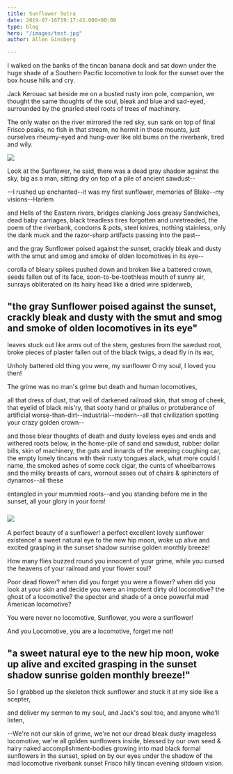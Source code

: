 ```yaml
---
title: Sunflower Sutra
date: 2019-07-16T19:17:43.000+00:00
type: blog
hero: "/images/test.jpg"
author: Allen Ginsberg

---
```

I walked on the banks of the tincan banana dock and sat down under the huge shade of a Southern Pacific locomotive to look for the sunset over the box house hills and cry.

Jack Kerouac sat beside me on a busted rusty iron pole, companion, we thought the same thoughts of the soul, bleak and blue and sad-eyed, surrounded by the gnarled steel roots of trees of machinery.

The only water on the river mirrored the red sky, sun sank on top of final Frisco peaks, no fish in that stream, no hermit in those mounts, just ourselves rheumy-eyed and hung-over like old bums on the riverbank, tired and wily.

![](/images/lucas-silva-pinheiro-santos-mpVzB3421lk-unsplash.jpg)

Look at the Sunflower, he said, there was a dead gray shadow against the sky, big as a man, sitting dry on top of a pile of ancient sawdust--

\--I rushed up enchanted--it was my first sunflower, memories of Blake--my visions--Harlem

and Hells of the Eastern rivers, bridges clanking Joes greasy Sandwiches, dead baby carriages, black treadless tires forgotten and unretreaded, the poem of the riverbank, condoms & pots, steel knives, nothing stainless, only the dank muck and the razor-sharp artifacts passing into the past--

and the gray Sunflower poised against the sunset, crackly bleak and dusty with the smut and smog and smoke of olden locomotives in its eye--

corolla of bleary spikes pushed down and broken like a battered crown, seeds fallen out of its face, soon-to-be-toothless mouth of sunny air, sunrays obliterated on its hairy head like a dried wire spiderweb,

## "the gray Sunflower poised against the sunset, crackly bleak and dusty with the smut and smog and smoke of olden locomotives in its eye"

leaves stuck out like arms out of the stem, gestures from the sawdust root, broke pieces of plaster fallen out of the black twigs, a dead fly in its ear,

Unholy battered old thing you were, my sunflower O my soul, I loved you then!

The grime was no man's grime but death and human locomotives,

all that dress of dust, that veil of darkened railroad skin, that smog of cheek, that eyelid of black mis'ry, that sooty hand or phallus or protuberance of artificial worse-than-dirt--industrial--modern--all that civilization spotting your crazy golden crown--

and those blear thoughts of death and dusty loveless eyes and ends and withered roots below, in the home-pile of sand and sawdust, rubber dollar bills, skin of machinery, the guts and innards of the weeping coughing car, the empty lonely tincans with their rusty tongues alack, what more could I name, the smoked ashes of some cock cigar, the cunts of wheelbarrows and the milky breasts of cars, wornout asses out of chairs & sphincters of dynamos--all these

entangled in your mummied roots--and you standing before me in the sunset, all your glory in your form!

### ![](/images/vincent-burkhead-LhlxYMfnTF0-unsplash.jpg)

A perfect beauty of a sunflower! a perfect excellent lovely sunflower existence! a sweet natural eye to the new hip moon, woke up alive and excited grasping in the sunset shadow sunrise golden monthly breeze!

How many flies buzzed round you innocent of your grime, while you cursed the heavens of your railroad and your flower soul?

Poor dead flower? when did you forget you were a flower? when did you look at your skin and decide you were an impotent dirty old locomotive? the ghost of a locomotive? the specter and shade of a once powerful mad American locomotive?

You were never no locomotive, Sunflower, you were a sunflower!

And you Locomotive, you are a locomotive, forget me not!

## "a sweet natural eye to the new hip moon, woke up alive and excited grasping in the sunset shadow sunrise golden monthly breeze!"

So I grabbed up the skeleton thick sunflower and stuck it at my side like a scepter,

and deliver my sermon to my soul, and Jack's soul too, and anyone who'll listen,

\--We're not our skin of grime, we're not our dread bleak dusty imageless locomotive, we're all golden sunflowers inside, blessed by our own seed & hairy naked accomplishment-bodies growing into mad black formal sunflowers in the sunset, spied on by our eyes under the shadow of the mad locomotive riverbank sunset Frisco hilly tincan evening sitdown vision.